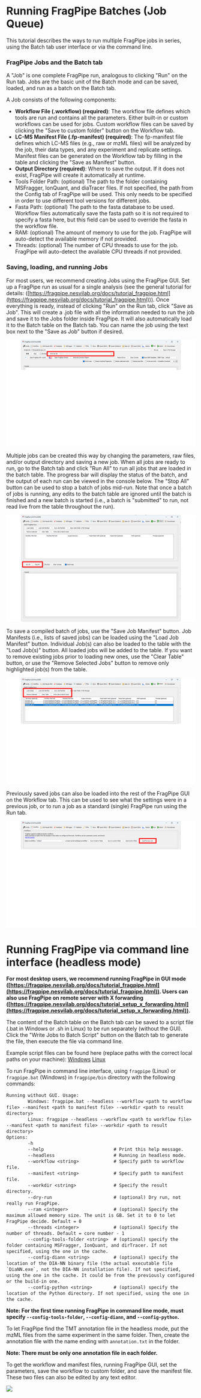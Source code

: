 # Running FragPipe Batches (Job Queue)  

This tutorial describes the ways to run multiple FragPipe jobs in series, using the Batch tab user interface or via the command line. 

### FragPipe Jobs and the Batch tab

A "Job" is one complete FragPipe run, analogous to clicking "Run" on the Run tab. Jobs are the basic unit of the Batch mode and can be saved, loaded, and run as a batch on the Batch tab.  

A Job consists of the following components:
* **Workflow File (.workflow) (required)**: The workflow file defines which tools are run and contains all the parameters. Either built-in or custom workflows can be used for jobs. Custom workflow files can be saved by clicking the "Save to custom folder" button on the Workflow tab. 
* **LC-MS Manifest File (.fp-manifest) (required)**: The fp-manifest file defines which LC-MS files (e.g., raw or mzML files) will be analyzed by the job, their data types, and any experiment and replicate settings. Manifest files can be generated on the Workflow tab by filling in the table and clicking the "Save as Manifest" button. 
* **Output Directory (required)**: Where to save the output. If it does not exist, FragPipe will create it automatically at runtime. 
* Tools Folder Path: (optional) The path to the folder containing MSFragger, IonQuant, and diaTracer files. If not specified, the path from the Config tab of FragPipe will be used. This only needs to be specified in order to use different tool versions for different jobs. 
 * Fasta Path: (optional) The path to the fasta database to be used. Workflow files automatically save the fasta path so it is not required to specify a fasta here, but this field can be used to override the fasta in the workflow file.  
 * RAM: (optional) The amount of memory to use for the job. FragPipe will auto-detect the available memory if not provided.  
 * Threads: (optional) The number of CPU threads to use for the job. FragPipe will auto-detect the available CPU threads if not provided. 
 
 ### Saving, loading, and running Jobs
 
For most users, we recommend creating Jobs using the FragPipe GUI. Set up a FragPipe run as usual for a single analysis (see the general tutorial for details: ([https://fragpipe.nesvilab.org/docs/tutorial_fragpipe.html](https://fragpipe.nesvilab.org/docs/tutorial_fragpipe.html))). Once everything is ready, instead of clicking "Run" on the Run tab, click "Save as Job". This will create a .job file with all the information needed to run the job and save it to the Jobs folder inside FragPipe. It will also automatically load it to the Batch table on the Batch tab. You can name the job using the text box next to the "Save as Job" button if desired. 
 
![](https://raw.githubusercontent.com/Nesvilab/FragPipe/gh-pages/images/run_tab_save_job.png)
<br>

Multiple jobs can be created this way by changing the parameters, raw files, and/or output directory and saving a new job. When all jobs are ready to run, go to the Batch tab and click "Run All" to run all jobs that are loaded in the batch table. The progress bar will display the status of the batch, and the output of each run can be viewed in the console below. The "Stop All" button can be used to stop a batch of jobs mid-run. Note that once a batch of jobs is running, any edits to the batch table are ignored until the batch is finished and a new batch is started (i.e., a batch is "submitted" to run, not read live from the table throughout the run). 
 
![](https://raw.githubusercontent.com/Nesvilab/FragPipe/gh-pages/images/batch_tab_run_jobs.png)
<br>

To save a compiled batch of jobs, use the "Save Job Manifest" button. Job Manifests (i.e., lists of saved jobs) can be loaded using the "Load Job Manifest" button. Individual Job(s) can also be loaded to the table with the "Load Job(s)" button. All loaded jobs will be added to the table. If you want to remove existing jobs prior to loading new ones, use the "Clear Table" button, or use the "Remove Selected Jobs" button to remove only highlighted job(s) from the table. 

![](https://raw.githubusercontent.com/Nesvilab/FragPipe/gh-pages/images/batch_tab_manipulate_table.png)
<br>

Previously saved jobs can also be loaded into the rest of the FragPipe GUI on the Workflow tab. This can be used to see what the settings were in a previous job, or to run a job as a standard (single) FragPipe run using the Run tab. 

![](https://raw.githubusercontent.com/Nesvilab/FragPipe/gh-pages/images/workflow_load_job.png)
<br>

# Running FragPipe via command line interface (headless mode)

__For most desktop users, we recommend running FragPipe in GUI mode ([https://fragpipe.nesvilab.org/docs/tutorial_fragpipe.html](https://fragpipe.nesvilab.org/docs/tutorial_fragpipe.html)). Users can also use FragPipe on remote server with X forwarding ([https://fragpipe.nesvilab.org/docs/tutorial_setup_x_forwarding.html](https://fragpipe.nesvilab.org/docs/tutorial_setup_x_forwarding.html)).__

The content of the Batch table on the Batch tab can be saved to a script file (.bat in Windows or .sh in Linux) to be run separately (without the GUI). Click the "Write Jobs to Batch Script" button on the Batch tab to generate the file, then execute the file via command line.  

Example script files can be found here (replace paths with the correct local paths on your machine):
[Windows](https://raw.githubusercontent.com/Nesvilab/FragPipe/gh-pages/images/example-fragpipe-batch.bat)
[Linux](https://raw.githubusercontent.com/Nesvilab/FragPipe/gh-pages/images/example-fragpipe-batch.sh)

To run FragPipe in command line interface, using `fragpipe` (Linux) or `fragpipe.bat` (Windows) in `fragpipe/bin` directory with the following commands:

```shell
Running without GUI. Usage:
        Windows: fragpipe.bat --headless --workflow <path to workflow file> --manifest <path to manifest file> --workdir <path to result directory>
        Linux: fragpipe --headless --workflow <path to workflow file> --manifest <path to manifest file> --workdir <path to result directory>
Options:
        -h
        --help                          # Print this help message.
        --headless                      # Running in headless mode.
        --workflow <string>             # Specify path to workflow file.
        --manifest <string>             # Specify path to manifest file.
        --workdir <string>              # Specify the result directory.
        --dry-run                       # (optional) Dry run, not really run FragPipe.
        --ram <integer>                 # (optional) Specify the maximum allowed memory size. The unit is GB. Set it to 0 to let FragPipe decide. Default = 0
        --threads <integer>             # (optional) Specify the number of threads. Default = core number - 1
        --config-tools-folder <string>  # (optional) specify the folder containing MSFragger, IonQuant, and dirTracer. If not specified, using the one in the cache.
        --config-diann <string>         # (optional) specify the location of the DIA-NN binary file (the actual executable file `DiaNN.exe`, not the DIA-NN installation file). If not specified, using the one in the cache. It could be from the previously configured or the build-in one.
        --config-python <string>        # (optional) specify the location of the Python directory. If not specified, using the one in the cache.
```

__Note: For the first time running FragPipe in command line mode, must specify `--config-tools-folder`, `--config-diann`, and `--config-python`.__

To let FragPipe find the TMT annotation file in the headless mode, put the mzML files from the same experiment in the same folder. Then, create the annotation file with the name ending with `annotation.txt` in the folder.

__Note: There must be only one annotation file in each folder.__

To get the workflow and manifest files, running FragPipe GUI, set the parameters, save the workflow to custom folder, and save the manifest file. These two files can also be edited by any text editor.

<img src="https://raw.githubusercontent.com/Nesvilab/FragPipe/gh-pages/images/headless.jpg" width="1000px"/>


